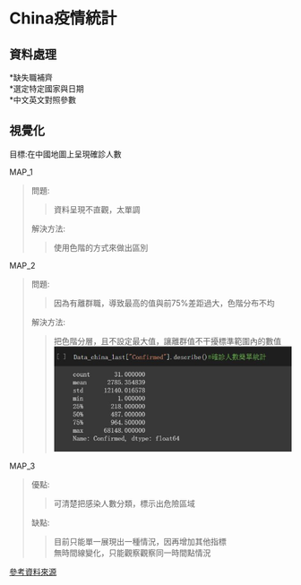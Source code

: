 China疫情統計
==========================
資料處理<br>         
--------------------------
*缺失職補齊<br>
*選定特定國家與日期<br>
*中文英文對照參數<br>


視覺化<br>
-----------------------------
目標:在中國地圖上呈現確診人數<br>
     
MAP_1<br>


>問題:<br>
>>資料呈現不直觀，太單調<br>
>>
>解決方法:<br>
>>使用色階的方式來做出區別<br>

MAP_2<br>


>問題:<br>
>>因為有離群職，導致最高的值與前75%差距過大，色階分布不均<br>
>>
>解決方法:<br>
>>把色階分層，且不設定最大值，讓離群值不干擾標準範圍內的數值<br>
>![Data_describe](https://github.com/GaryPython/COVID-19/blob/main/COVID-19%20China_visualization/Picture/data_describe.JPG)


MAP_3<br>
>優點:<br>
>>可清楚把感染人數分類，標示出危險區域<br>
>>
>缺點:<br>
>>目前只能單一展現出一種情況，因再增加其他指標<br>
>>無時間線變化，只能觀察觀察同一時間點情況

[參考資料來源](https://kknews.cc/zh-tw/code/44vlokq.html"哈囉")


